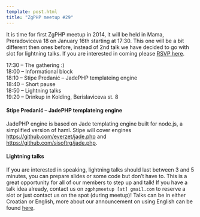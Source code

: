 ```yaml
---
template: post.html
title: "ZgPHP meetup #29"
---
```


It is time for first ZgPHP meetup in 2014, it will be held in Mama,
Preradoviceva 18 on January 16th starting at 17:30. This one will be a bit
different then ones before, instead of 2nd talk we have decided to go with slot
for lightning talks. If you are interested in coming please [RSVP
here](http://www.meetup.com/ZgPHP-meetup/events/144094752/).

17:30 – The gathering :)<br />
18:00 – Informational block<br />
18:10 – Stipe Predanić – JadePHP templateing engine<br />
18:40 – Short pause<br />
18:50 – Lightning talks<br />
19:20 – Drinkup in Kolding, Berislaviceva st. 8

#### Stipe Predanić – JadePHP templateing engine

JadePHP engine is based on Jade templating engine built for node.js, a
simplified version of haml. Stipe will cover engines
https://github.com/everzet/jade.php and https://github.com/sisoftrg/jade.php.

#### Lightning talks

If you are interested in speaking, lightning talks should last between 3 and 5
minutes, you can prepare slides or some code but don’t have to. This is a great
opportunity for all of our members to step up and talk! If you have a talk idea
already, contact us on `zgphpmeetup [at] gmail.com` to reserve a slot or just
contact us on the spot (during meetup)! Talks can be in either Croatian or
English, more about our announcement on using English can be found
[here](http://zgphp.org/2014/01/new-years-resolution-2014-zgphp-in-english/).
